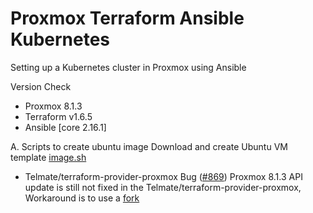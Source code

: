 # Proxmox Terraform Ansible Kubernetes
Setting up a Kubernetes cluster in Proxmox using Ansible

Version Check
- Proxmox 8.1.3
- Terraform v1.6.5
- Ansible [core 2.16.1]

A. Scripts to create ubuntu image 
 Download and create Ubuntu VM template [image.sh](./image.sh)

* Telmate/terraform-provider-proxmox Bug ([#869][bug])
Proxmox 8.1.3 API update is still not fixed in the Telmate/terraform-provider-proxmox, Workaround is to use a [fork](https://registry.terraform.io/providers/TheGameProfi/proxmox/latest)

[bug]: https://github.com/Telmate/terraform-provider-proxmox/issues/869
